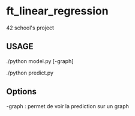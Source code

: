 # ft_linear_regression
42 school's project

## USAGE
./python model.py [-graph]

./python predict.py

## Options
-graph : permet de voir la prediction sur un graph
